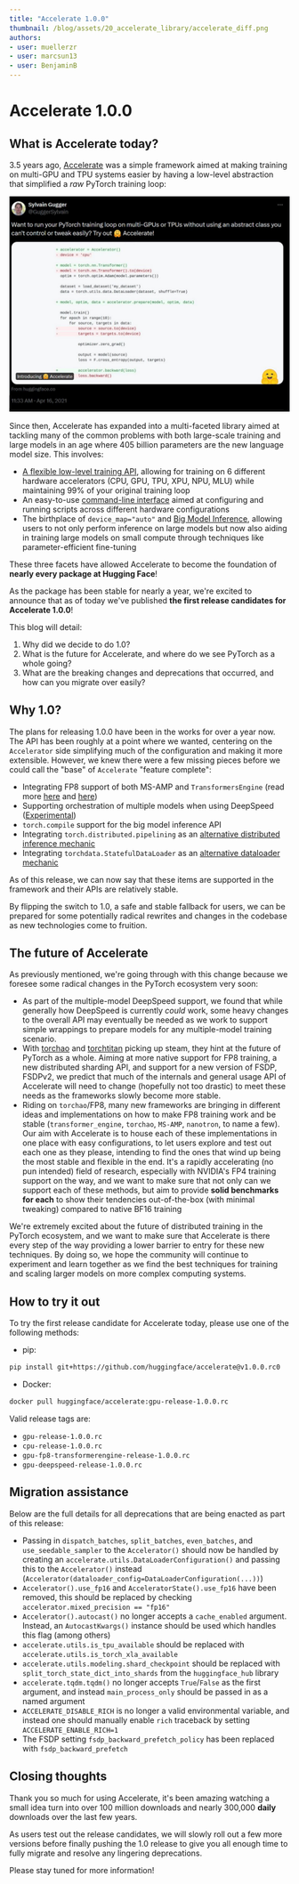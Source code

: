 ```yaml
---
title: "Accelerate 1.0.0"
thumbnail: /blog/assets/20_accelerate_library/accelerate_diff.png
authors:
- user: muellerzr
- user: marcsun13
- user: BenjaminB
---
```


# Accelerate 1.0.0

## What is Accelerate today?

3.5 years ago, [Accelerate](https://github.com/huggingface/accelerate) was a simple framework aimed at making training on multi-GPU and TPU systems easier
by having a low-level abstraction that simplified a *raw* PyTorch training loop:

![Sylvain's tweet announcing accelerate](https://raw.githubusercontent.com/muellerzr/presentations/master/talks/ai_dev_2024/sylvain_tweet.JPG)

Since then, Accelerate has expanded into a multi-faceted library aimed at tackling many of the common problems with both
large-scale training and large models in an age where 405 billion parameters are the new language model size. This involves:

* [A flexible low-level training API](https://huggingface.co/docs/accelerate/basic_tutorials/migration), allowing for training on 6 different hardware accelerators (CPU, GPU, TPU, XPU, NPU, MLU) while maintaining 99% of your original training loop
* An easy-to-use [command-line interface](https://huggingface.co/docs/accelerate/basic_tutorials/launch) aimed at configuring and running scripts across different hardware configurations
* The birthplace of `device_map="auto"` and [Big Model Inference](https://huggingface.co/docs/accelerate/usage_guides/big_modeling), allowing users to not only perform inference on large models but now also aiding in training large models on small compute through techniques like parameter-efficient fine-tuning

These three facets have allowed Accelerate to become the foundation of **nearly every package at Hugging Face**!

As the package has been stable for nearly a year, we're excited to announce that as of today we've published **the first release candidates for Accelerate 1.0.0**!

This blog will detail:

1. Why did we decide to do 1.0?
2. What is the future for Accelerate, and where do we see PyTorch as a whole going?
3. What are the breaking changes and deprecations that occurred, and how can you migrate over easily?

## Why 1.0?

The plans for releasing 1.0.0 have been in the works for over a year now. The API has been roughly at a point where we wanted,
centering on the `Accelerator` side simplifying much of the configuration and making it more extensible. However, we knew
there were a few missing pieces before we could call the "base" of `Accelerate` "feature complete":

* Integrating FP8 support of both MS-AMP and `TransformersEngine` (read more [here](https://github.com/huggingface/accelerate/tree/main/benchmarks/fp8/transformer_engine) and [here](https://github.com/huggingface/accelerate/tree/main/benchmarks/fp8/ms_amp))
* Supporting orchestration of multiple models when using DeepSpeed ([Experimental](https://huggingface.co/docs/accelerate/usage_guides/deepspeed_multiple_model))
* `torch.compile` support for the big model inference API
* Integrating `torch.distributed.pipelining` as an [alternative distributed inference mechanic](https://huggingface.co/docs/accelerate/main/en/usage_guides/distributed_inference#memory-efficient-pipeline-parallelism-experimental)
* Integrating `torchdata.StatefulDataLoader` as an [alternative dataloader mechanic](https://github.com/huggingface/accelerate/blob/main/examples/by_feature/checkpointing.py)

As of this release, we can now say that these items are supported in the framework and their APIs are relatively stable.

By flipping the switch to 1.0, a safe and stable fallback for users, we can be prepared for some potentially radical
rewrites and changes in the codebase as new technologies come to fruition.

## The future of Accelerate

As previously mentioned, we're going through with this change because we foresee some radical changes in the PyTorch ecosystem very soon:

* As part of the multiple-model DeepSpeed support, we found that while generally how DeepSpeed is currently *could* work, some heavy changes to the overall API may eventually be needed as we work to support simple wrappings to prepare models for any multiple-model training scenario.
* With [torchao](https://github.com/pytorch/ao) and [torchtitan](https://github.com/pytorch/torchtitan) picking up steam, they hint at the future of PyTorch as a whole. Aiming at more native support for FP8 training, a new distributed sharding API, and support for a new version of FSDP, FSDPv2, we predict that much of the internals and general usage API of Accelerate will need to change (hopefully not too drastic) to meet these needs as the frameworks slowly become more stable.
* Riding on `torchao`/FP8, many new frameworks are bringing in different ideas and implementations on how to make FP8 training work and be stable (`transformer_engine`, `torchao`, `MS-AMP`, `nanotron`, to name a few). Our aim with Accelerate is to house each of these implementations in one place with easy configurations, to let users explore and test out each one as they please, intending to find the ones that wind up being the most stable and flexible in the end. It's a rapidly accelerating (no pun intended) field of research, especially with NVIDIA's FP4 training support on the way, and we want to make sure that not only can we support each of these methods, but aim to provide **solid benchmarks for each** to show their tendencies out-of-the-box (with minimal tweaking) compared to native BF16 training

We're extremely excited about the future of distributed training in the PyTorch ecosystem, and we want to make sure that Accelerate is there every step of the way providing a lower barrier to entry for these new techniques. By doing so, we hope the community will continue to experiment and learn together as we find the best techniques for training and scaling larger models on more complex computing systems.

## How to try it out

To try the first release candidate for Accelerate today, please use one of the following methods:

* pip:

```bash
pip install git+https://github.com/huggingface/accelerate@v1.0.0.rc0
```

* Docker:

```bash
docker pull huggingface/accelerate:gpu-release-1.0.0.rc
```

Valid release tags are:
* `gpu-release-1.0.0.rc`
* `cpu-release-1.0.0.rc`
* `gpu-fp8-transformerengine-release-1.0.0.rc`
* `gpu-deepspeed-release-1.0.0.rc`

## Migration assistance

Below are the full details for all deprecations that are being enacted as part of this release:

* Passing in `dispatch_batches`, `split_batches`, `even_batches`, and `use_seedable_sampler` to the `Accelerator()` should now be handled by creating an `accelerate.utils.DataLoaderConfiguration()` and passing this to the `Accelerator()` instead (`Accelerator(dataloader_config=DataLoaderConfiguration(...))`)
* `Accelerator().use_fp16` and `AcceleratorState().use_fp16` have been removed, this should be replaced by checking `accelerator.mixed_precision == "fp16"`
* `Accelerator().autocast()` no longer accepts a `cache_enabled` argument. Instead, an `AutocastKwargs()` instance should be used which handles this flag (among others)
* `accelerate.utils.is_tpu_available` should be replaced with `accelerate.utils.is_torch_xla_available`
* `accelerate.utils.modeling.shard_checkpoint` should be replaced with `split_torch_state_dict_into_shards` from the `huggingface_hub` library
* `accelerate.tqdm.tqdm()` no longer accepts `True`/`False` as the first argument, and instead `main_process_only` should be passed in as a named argument
* `ACCELERATE_DISABLE_RICH` is no longer a valid environmental variable, and instead one should manually enable `rich` traceback by setting `ACCELERATE_ENABLE_RICH=1`
* The FSDP setting `fsdp_backward_prefetch_policy` has been replaced with `fsdp_backward_prefetch`

## Closing thoughts

Thank you so much for using Accelerate, it's been amazing watching a small idea turn into over 100 million downloads and nearly 300,000 **daily** downloads over the last few years.

As users test out the release candidates, we will slowly roll out a few more versions before finally pushing the 1.0 release to give you all enough time to fully migrate and resolve any lingering deprecations.

Please stay tuned for more information!